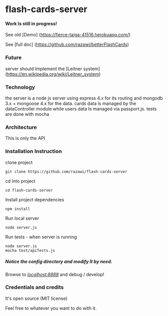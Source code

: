 # flash-cards-server

#### Work Is still in progress!

See old [Demo] (https://fierce-taiga-41516.herokuapp.com/)

See [full doc] (https://github.com/razawi/betterFlashCards)

### Future
server should Implement the [Leitner system] (https://en.wikipedia.org/wiki/Leitner_system)

### Technology
the server is a node js server using express 4.x for its routing and mongodb 3.x + mongoose 4.x for the data. cards data is managed
by the dataController module while users data Is managed via passport.js.
tests are done with mocha

### Architecture
This is only the API

### Installation Instruction

clone project
```
git clone https://github.com/razawi/flash-cards-server
```

cd Into project
```
cd flash-cards-server
```

Install project dependencies
```
npm install
```

Run local server
```
node server.js
```

Run tests - when server is running

```
node server.js
mocha test/apiTests.js
```

##### Notice the config directory and modify It by need.

Browse to *[localhost:8888](127.0.0.1:8888)* and debug / develop!

### Credentials and credits

It's open source (MIT license)

Feel free to whatever you want to do with it.